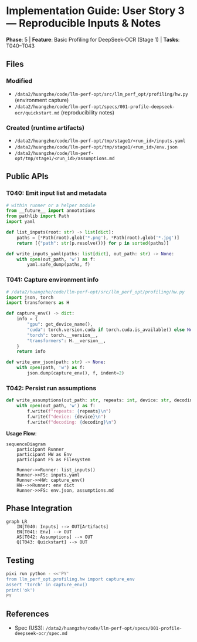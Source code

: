# Implementation Guide: User Story 3 — Reproducible Inputs & Notes

**Phase**: 5 | **Feature**: Basic Profiling for DeepSeek‑OCR (Stage 1) | **Tasks**: T040–T043

## Files

### Modified
- `/data2/huangzhe/code/llm-perf-opt/src/llm_perf_opt/profiling/hw.py` (environment capture)
- `/data2/huangzhe/code/llm-perf-opt/specs/001-profile-deepseek-ocr/quickstart.md` (reproducibility notes)

### Created (runtime artifacts)
- `/data2/huangzhe/code/llm-perf-opt/tmp/stage1/<run_id>/inputs.yaml`
- `/data2/huangzhe/code/llm-perf-opt/tmp/stage1/<run_id>/env.json`
- `/data2/huangzhe/code/llm-perf-opt/tmp/stage1/<run_id>/assumptions.md`

## Public APIs

### T040: Emit input list and metadata

```python
# within runner or a helper module
from __future__ import annotations
from pathlib import Path
import yaml

def list_inputs(root: str) -> list[dict]:
    paths = [*Path(root).glob('*.png'), *Path(root).glob('*.jpg')]
    return [{"path": str(p.resolve())} for p in sorted(paths)]

def write_inputs_yaml(paths: list[dict], out_path: str) -> None:
    with open(out_path, 'w') as f:
        yaml.safe_dump(paths, f)
```

### T041: Capture environment info

```python
# /data2/huangzhe/code/llm-perf-opt/src/llm_perf_opt/profiling/hw.py
import json, torch
import transformers as H

def capture_env() -> dict:
    info = {
        "gpu": get_device_name(),
        "cuda": torch.version.cuda if torch.cuda.is_available() else None,
        "torch": torch.__version__,
        "transformers": H.__version__,
    }
    return info

def write_env_json(path: str) -> None:
    with open(path, 'w') as f:
        json.dump(capture_env(), f, indent=2)
```

### T042: Persist run assumptions

```python
def write_assumptions(out_path: str, repeats: int, device: str, decoding: dict) -> None:
    with open(out_path, 'w') as f:
        f.write(f"repeats: {repeats}\n")
        f.write(f"device: {device}\n")
        f.write(f"decoding: {decoding}\n")
```

**Usage Flow**:

```mermaid
sequenceDiagram
    participant Runner
    participant HW as Env
    participant FS as Filesystem

    Runner->>Runner: list_inputs()
    Runner->>FS: inputs.yaml
    Runner->>HW: capture_env()
    HW-->>Runner: env dict
    Runner->>FS: env.json, assumptions.md
```

## Phase Integration

```mermaid
graph LR
    IN[T040: Inputs] --> OUT[Artifacts]
    EN[T041: Env] --> OUT
    AS[T042: Assumptions] --> OUT
    Q[T043: Quickstart] --> OUT
```

## Testing

```bash
pixi run python - <<'PY'
from llm_perf_opt.profiling.hw import capture_env
assert 'torch' in capture_env()
print('ok')
PY
```

## References
- Spec (US3): `/data2/huangzhe/code/llm-perf-opt/specs/001-profile-deepseek-ocr/spec.md`
